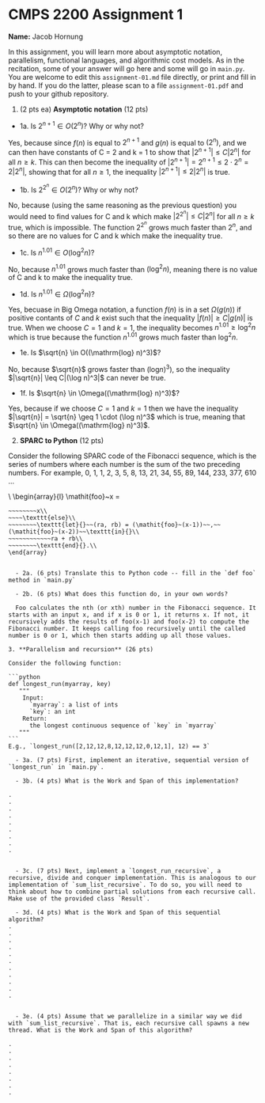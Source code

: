

# CMPS 2200 Assignment 1

**Name:** Jacob Hornung


In this assignment, you will learn more about asymptotic notation, parallelism, functional languages, and algorithmic cost models. As in the recitation, some of your answer will go here and some will go in `main.py`. You are welcome to edit this `assignment-01.md` file directly, or print and fill in by hand. If you do the latter, please scan to a file `assignment-01.pdf` and push to your github repository. 
  
  

1. (2 pts ea) **Asymptotic notation** (12 pts)

  - 1a. Is $2^{n+1} \in O(2^n)$? Why or why not? 

  Yes, because since $f(n)$ is equal to $2^{n+1}$ and $g(n)$ is equal to $(2^n)$, and we can then have constants of C = 2 and k = 1 to show that $|2^{n+1}| \leq C|2^n|$ for all $n \geq k$. This can then become the inequality of $|2^{n+1}| = 2^{n+1} \leq 2 \cdot 2^n = 2|2^n|$, showing that for all $n \geq 1$, the inequality $|2^{n+1}| \leq 2|2^n|$ is true.
  
  - 1b. Is $2^{2^n} \in O(2^n)$? Why or why not?     

  No, because (using the same reasoning as the previous question) you would need to find values for C and k which make $|2^{2^n}| \leq C|2^n|$ for all $n \geq k$ true, which is impossible. The function $2^{2^n}$ grows much faster than $2^n$, and so there are no values for C and k which make the inequality true.
  
  - 1c. Is $n^{1.01} \in O(\mathrm{log}^2 n)$?    

  No, because $n^{1.01}$ grows much faster than $(\mathrm{log}^2 n)$, meaning there is no value of C and k to make the inequality true.

  - 1d. Is $n^{1.01} \in \Omega(\mathrm{log}^2 n)$?  

  Yes, becuase in Big Omega notation, a function $f(n)$ is in a set $\Omega(g(n))$ if positive contants of $C$ and $k$ exist such that the inequality $|f(n)| \geq C|g(n)|$ is true. When we choose $C = 1$ and $k = 1$, the inequality becomes $n^{1.01} \geq \log^2 n$ which is true because the function $n^{1.01}$ grows much faster than $\log^2 n$.

  - 1e. Is $\sqrt{n} \in O((\mathrm{log} n)^3)$?  

  No, because $\sqrt{n}$ grows faster than $(\mathrm{log} n)^3)$, so the inequality  $|\sqrt{n}| \leq C|(\log n)^3|$ can never be true.

  - 1f. Is $\sqrt{n} \in \Omega((\mathrm{log} n)^3)$?  

  Yes, because if we choose $C = 1$ and $k = 1$ then we have the inequality $|\sqrt{n}| = \sqrt{n} \geq 1 \cdot (\log n)^3$ which is true, meaning that $\sqrt{n} \in \Omega((\mathrm{log} n)^3)$.


2. **SPARC to Python** (12 pts)

Consider the following SPARC code of the Fibonacci sequence, which is the series of numbers where each number is the sum of the two preceding numbers. For example, 0, 1, 1, 2, 3, 5, 8, 13, 21, 34, 55, 89, 144, 233, 377, 610 ... 

\\
\begin{array}{l}
\mathit{foo}~x =
~~~~\texttt{if}{}~~x \le 1~~\texttt{then}{}\\
~~~~~~~~x\\   
~~~~\texttt{else}\\
~~~~~~~~\texttt{let}{}~~(ra, rb) = (\mathit{foo}~(x-1))~~,~~(\mathit{foo}~(x-2))~~\texttt{in}{}\\  
~~~~~~~~~~~~ra + rb\\  
~~~~~~~~\texttt{end}{}.\\
\end{array}


  - 2a. (6 pts) Translate this to Python code -- fill in the `def foo` method in `main.py`  

  - 2b. (6 pts) What does this function do, in your own words?  
 
  Foo calculates the nth (or xth) number in the Fibonacci sequence. It starts with an input x, and if x is 0 or 1, it returns x. If not, it recursively adds the results of foo(x-1) and foo(x-2) to compute the Fibonacci number. It keeps calling foo recursively until the called number is 0 or 1, which then starts adding up all those values.

3. **Parallelism and recursion** (26 pts)

Consider the following function:  

```python
def longest_run(myarray, key)
   """
    Input:
      `myarray`: a list of ints
      `key`: an int
    Return:
      the longest continuous sequence of `key` in `myarray`
   """
```
E.g., `longest_run([2,12,12,8,12,12,12,0,12,1], 12) == 3`  
 
  - 3a. (7 pts) First, implement an iterative, sequential version of `longest_run` in `main.py`.  

  - 3b. (4 pts) What is the Work and Span of this implementation?  

.  
.  
.  
.  
.  
.  
.  
.  
.  


  - 3c. (7 pts) Next, implement a `longest_run_recursive`, a recursive, divide and conquer implementation. This is analogous to our implementation of `sum_list_recursive`. To do so, you will need to think about how to combine partial solutions from each recursive call. Make use of the provided class `Result`.   

  - 3d. (4 pts) What is the Work and Span of this sequential algorithm?  
.  
.  
.  
.  
.  
.  
.  
.  
.  
.  
.  


  - 3e. (4 pts) Assume that we parallelize in a similar way we did with `sum_list_recursive`. That is, each recursive call spawns a new thread. What is the Work and Span of this algorithm?  

.  
.  
.  
.  
.  
.  
.  
.  

